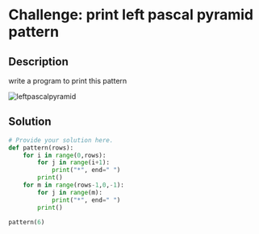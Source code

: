 # Challenge: print left pascal pyramid pattern

## Description

write a program to print this pattern


![leftpascalpyramid](https://github.com/user-attachments/assets/bd4fc4fb-d17b-49f4-bcb8-cbc047087e73)


## Solution

```python
# Provide your solution here.
def pattern(rows):
    for i in range(0,rows):
        for j in range(i+1):
            print("*", end=" ")
        print()
    for m in range(rows-1,0,-1):
        for j in range(m):
            print("*", end=" ")
        print()

pattern(6)


    


